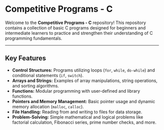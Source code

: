 # **Competitive Programs - C**

Welcome to the **Competitive Programs - C** repository! This repository contains a collection of basic C programs designed for beginners and intermediate learners to practice and strengthen their understanding of C programming fundamentals.  

---

## **Key Features**
- **Control Structures:** Programs utilizing loops (`for`, `while`, `do-while`) and conditional statements (`if`, `switch`).  
- **Arrays and Strings:** Examples of array manipulations, string operations, and sorting algorithms.  
- **Functions:** Modular programming with user-defined and library functions.  
- **Pointers and Memory Management:** Basic pointer usage and dynamic memory allocation (`malloc`, `calloc`).  
- **File Handling:** Reading from and writing to files for data storage.  
- **Problem-Solving:** Simple mathematical and logical problems like factorial calculation, Fibonacci series, prime number checks, and more. 
